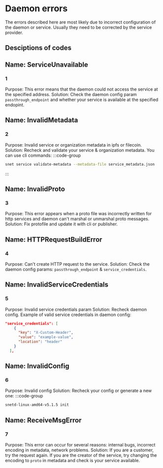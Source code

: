 # Daemon errors

The errors described here are most likely due to incorrect configuration of the daemon or service. Usually they need to be corrected by the service provider.

## Desciptions of codes

## **Name: ServiceUnavailable** 
### 1
Purpose: This error means that the daemon could not access the service at the specified address.
Solution: Check the daemon config param `passthrough_endpoint` and whether your service is available at the specified endopint.

## **Name: InvalidMetadata** 
### 2
Purpose: Invalid service or organization metadata in ipfs or filecoin.
Solution: Recheck and validate your service & organization metadata. You can use cli commands:
:::code-group

```sh [Terminal]
snet service validate-metadata --metadata-file service_metadata.json
```
:::

## **Name: InvalidProto**
### 3
Purpose: This error appears when a proto file was incorrectly written for http services and daemon can't marshal or unmarshal proto messages.
Solution: Fix protofile and update it with cli or publisher.


## **Name: HTTPRequestBuildError** 
### 4
Purpose: Can't create HTTP request to the service.
Solution: Check the daemon config params: `passthrough_endpoint` & `service_credentials`.

## **Name: InvalidServiceCredentials** 
### 5
Purpose: Invalid service credentials param
Solution: Recheck daemon config.
Example of valid service credentials in daemon config:

```json
"service_credentials": [
    {
      "key": "X-Custom-Header",
      "value": "example-value",
      "location": "header"
    }
  ],
```

## **Name: InvalidConfig** 
### 6
Purpose: Invalid config
Solution: Recheck your config or generate a new one:
:::code-group

```sh [Terminal]
snetd-linux-amd64-v5.1.5 init
```

## **Name: ReceiveMsgError** 
### 7
Purpose: This error can occur for several reasons: internal bugs, incorrect encoding in metadata, network problems.
Solution: If you are a customer, try the request again.
If you are the creator of the service, try changing the encoding to `proto` in metadata and check is your service available.